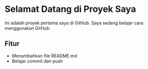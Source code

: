 # Selamat Datang di Proyek Saya

Ini adalah proyek pertama saya di GitHub. Saya sedang belajar cara menggunakan GitHub.

## Fitur
- Menambahkan file README.md
- Belajar commit dan push
